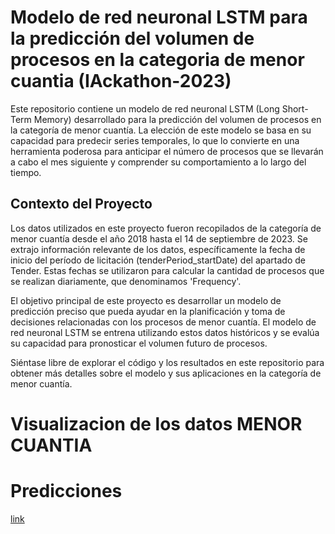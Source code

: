 # Modelo de red neuronal LSTM para la predicción del volumen de procesos en la categoria de menor cuantia (IAckathon-2023)

Este repositorio contiene un modelo de red neuronal LSTM (Long Short-Term Memory) desarrollado para la predicción del volumen de procesos en la categoría de menor cuantía. La elección de este modelo se basa en su capacidad para predecir series temporales, lo que lo convierte en una herramienta poderosa para anticipar el número de procesos que se llevarán a cabo el mes siguiente y comprender su comportamiento a lo largo del tiempo.

## Contexto del Proyecto

Los datos utilizados en este proyecto fueron recopilados de la categoría de menor cuantía desde el año 2018 hasta el 14 de septiembre de 2023. Se extrajo información relevante de los datos, específicamente la fecha de inicio del período de licitación (tenderPeriod_startDate) del apartado de Tender. Estas fechas se utilizaron para calcular la cantidad de procesos que se realizan diariamente, que denominamos 'Frequency'.

El objetivo principal de este proyecto es desarrollar un modelo de predicción preciso que pueda ayudar en la planificación y toma de decisiones relacionadas con los procesos de menor cuantía. El modelo de red neuronal LSTM se entrena utilizando estos datos históricos y se evalúa su capacidad para pronosticar el volumen futuro de procesos.

Siéntase libre de explorar el código y los resultados en este repositorio para obtener más detalles sobre el modelo y sus aplicaciones en la categoría de menor cuantía.



# Visualizacion de los datos MENOR CUANTIA
# Predicciones 
[link](https://public.tableau.com/views/MenorCuantaEcuador2018-2023/Dashboard2?:language=es-ES&:display_count=n&:origin=viz_share_link)